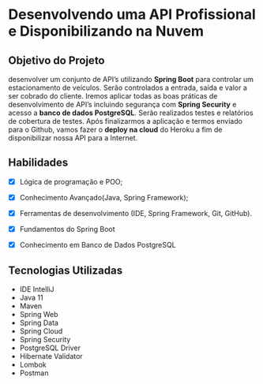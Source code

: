 <h1>Desenvolvendo uma API Profissional e Disponibilizando na Nuvem </h1>

<h2>Objetivo do Projeto</h2>
<p>desenvolver um conjunto de API’s utilizando <strong>Spring Boot</strong> para controlar um estacionamento de veículos. Serão controlados a entrada, saída e valor a ser cobrado do cliente. Iremos aplicar todas as boas práticas de desenvolvimento de API’s incluindo segurança com <strong>Spring Security</strong> e acesso a <strong>banco de dados PostgreSQL</strong>. Serão realizados testes e relatórios de cobertura de testes. Após finalizarmos a aplicação e termos enviado para o Github, vamos fazer o <strong>deploy na cloud</strong> do Heroku a fim de disponibilizar nossa API para a Internet.</p>

<h2>
Habilidades
</h2>

- [x] Lógica de programação e POO;

- [x] Conhecimento Avançado(Java, Spring Framework);

- [x] Ferramentas de desenvolvimento (IDE, Spring Framework, Git, GitHub).

- [x] Fundamentos do Spring Boot

- [x] Conhecimento em Banco de Dados PostgreSQL


<h2>Tecnologias Utilizadas</h2>

<ul>
    <li>IDE IntelliJ</li>
    <li>Java 11</li>
    <li>Maven</li>
    <li>Spring Web</li>
    <li>Spring Data</li>
    <li>Spring Cloud</li>
    <li>Spring Security</li>
    <li>PostgreSQL Driver</li>
    <li>Hibernate Validator</li>
    <li>Lombok</li>
    <li>Postman</li>
</ul>
